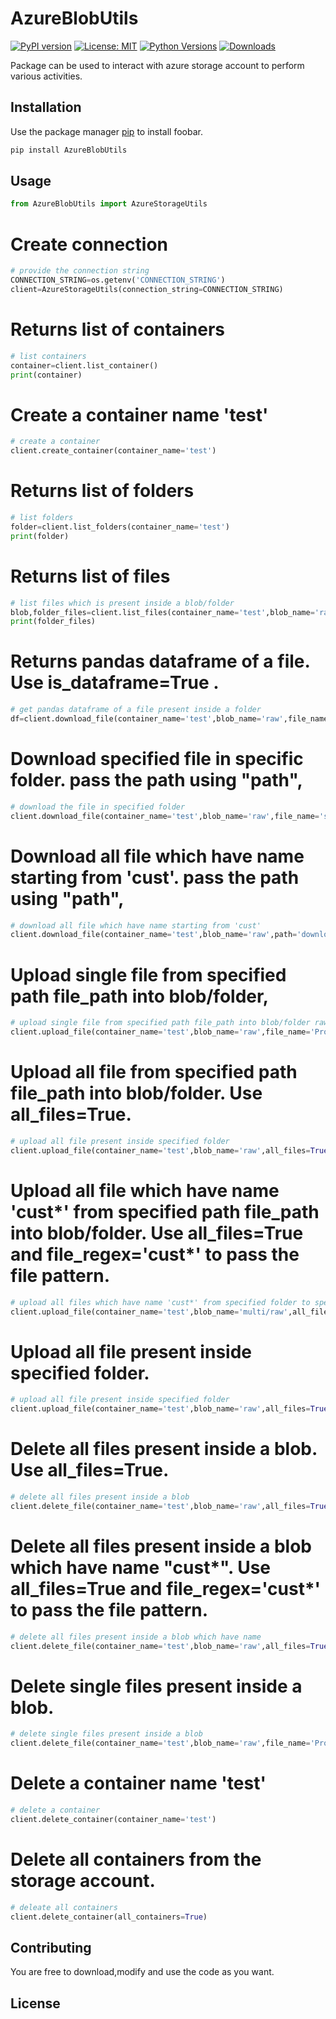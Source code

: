# AzureBlobUtils
[![PyPI version](https://badge.fury.io/py/your-package-name.svg)](https://badge.fury.io/py/your-package-name)
[![License: MIT](https://img.shields.io/badge/License-MIT-yellow.svg)](https://opensource.org/licenses/MIT)
[![Python Versions](https://img.shields.io/pypi/pyversions/your-package-name.svg)](https://pypi.org/project/your-package-name/)
[![Downloads](https://pepy.tech/badge/your-package-name)](https://pepy.tech/project/your-package-name)

Package can be used to interact with azure storage account to perform various activities.

## Installation

Use the package manager [pip](https://pip.pypa.io/en/stable/) to install foobar.

```bash
pip install AzureBlobUtils
```

## Usage

```python
from AzureBlobUtils import AzureStorageUtils
```
# Create connection
```python
# provide the connection string
CONNECTION_STRING=os.getenv('CONNECTION_STRING')
client=AzureStorageUtils(connection_string=CONNECTION_STRING)
```

# Returns list of containers
```python
# list containers
container=client.list_container()
print(container)
```

# Create a container name 'test'
```python
# create a container
client.create_container(container_name='test')
```

# Returns list of folders
```python
# list folders 
folder=client.list_folders(container_name='test')
print(folder)
```
# Returns list of files
```python
# list files which is present inside a blob/folder
blob,folder_files=client.list_files(container_name='test',blob_name='raw')
print(folder_files)
```

# Returns pandas dataframe of a file. Use is_dataframe=True .
```python
# get pandas dataframe of a file present inside a folder
df=client.download_file(container_name='test',blob_name='raw',file_name='cars.csv',is_dataframe=True)
```

# Download specified file in specific folder. pass the path using "path",
```python
# download the file in specified folder
client.download_file(container_name='test',blob_name='raw',file_name='sales_data.csv',path='./test')
```

# Download all file which have name starting from 'cust'. pass the path using "path",
```python
# download all file which have name starting from 'cust'
client.download_file(container_name='test',blob_name='raw',path='downloaded',all_files=True,file_regex='cust*.csv')
```

# Upload single file from specified path file_path into blob/folder,
```python
# upload single file from specified path file_path into blob/folder raw 
client.upload_file(container_name='test',blob_name='raw',file_name='Product_data.csv',file_path='Data_Profiling/data')
```

# Upload all file from specified path file_path into blob/folder. Use all_files=True.
```python
# upload all file present inside specified folder
client.upload_file(container_name='test',blob_name='raw',all_files=True,file_path='Data_Profiling/data')
```

# Upload all file which have name 'cust*' from specified path file_path into blob/folder. Use all_files=True and file_regex='cust*' to pass the file pattern.
```python
# upload all files which have name 'cust*' from specified folder to specified blob
client.upload_file(container_name='test',blob_name='multi/raw',all_files=True,file_path='data',file_regex='cust*')
```

# Upload all file present inside specified folder.
```python
# upload all file present inside specified folder
client.upload_file(container_name='test',blob_name='raw',all_files=True,file_path='Data_Profiling/data')
```

# Delete all files present inside a blob. Use all_files=True.
```python
# delete all files present inside a blob
client.delete_file(container_name='test',blob_name='raw',all_files=True)
```

# Delete all files present inside a blob which have name "cust*". Use all_files=True and file_regex='cust*' to pass the file pattern.
```python
# delete all files present inside a blob which have name 
client.delete_file(container_name='test',blob_name='raw',all_files=True,file_regex='cust*')
```

# Delete single files present inside a blob.
```python
# delete single files present inside a blob
client.delete_file(container_name='test',blob_name='raw',file_name='Product_data.csv')
```

# Delete a container name 'test'
```python
# delete a container
client.delete_container(container_name='test')
```

# Delete all containers from the storage account.
```python
# deleate all containers
client.delete_container(all_containers=True)
```

## Contributing
You are free to download,modify and use the code as you want.
## License